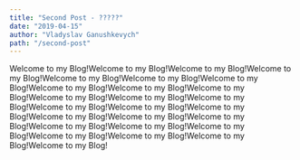 ```yaml
---
title: "Second Post - ?????"
date: "2019-04-15"
author: "Vladyslav Ganushkevych"
path: "/second-post"
---
```

Welcome to my Blog!Welcome to my Blog!Welcome to my Blog!Welcome to my Blog!Welcome to my Blog!Welcome to my Blog!Welcome to my Blog!Welcome to my Blog!Welcome to my Blog!Welcome to my Blog!Welcome to my Blog!Welcome to my Blog!Welcome to my Blog!Welcome to my Blog!Welcome to my Blog!Welcome to my Blog!Welcome to my Blog!Welcome to my Blog!Welcome to my Blog!Welcome to my Blog!Welcome to my Blog!Welcome to my Blog!Welcome to my Blog!Welcome to my Blog!Welcome to my Blog!Welcome to my Blog!